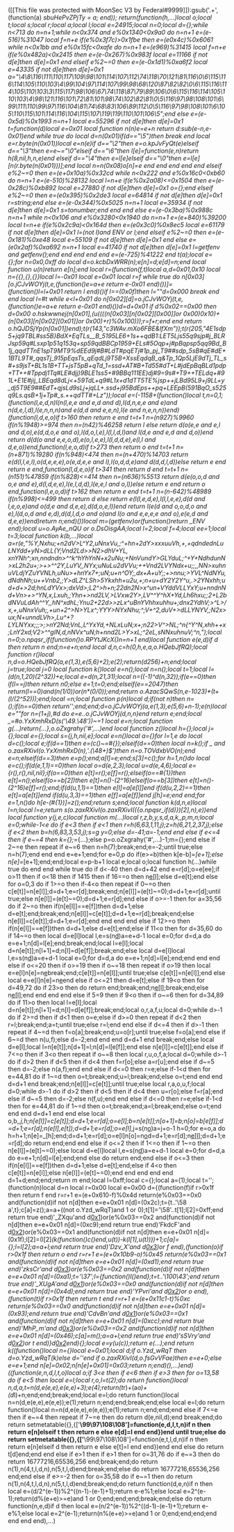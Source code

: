 ([[This file was protected with MoonSec V3 by Federal#9999]]):gsub('.+', (function(a) _sbuHePvZPjTy = a; end)); return(function(h,...)local o;local t;local s;local r;local a;local l;local e=24915;local n=0;local d={};while n<713 do n=n+1;while n<0x374 and e%0x1340<0x9a0 do n=n+1 e=(e-516)%31047 local f=n+e if(e%0x3f7c)>0x1fbe then e=(e*0x4c)%0x6061 while n<0x1bb and e%0x15fc<0xafe do n=n+1 e=(e*969)%31415 local f=n+e if(e%0x482a)<0x2415 then e=(e-0x267)%0x983f local e=11166 if not d[e]then d[e]=0x1 end elseif e%2~=0 then e=(e-0x1d1)%0xa6f2 local e=43335 if not d[e]then d[e]=0x1 a="\4\8\116\111\110\117\109\98\101\114\107\112\74\118\70\121\81\116\0\6\115\116\114\105\110\103\4\99\104\97\114\107\99\98\68\120\87\82\82\0\6\115\116\114\105\110\103\3\115\117\98\106\67\74\118\87\79\89\106\0\6\115\116\114\105\110\103\4\98\121\116\101\72\81\101\98\74\102\82\81\0\5\116\97\98\108\101\6\99\111\110\99\97\116\104\81\74\68\83\106\89\112\0\5\116\97\98\108\101\6\105\110\115\101\114\116\104\115\107\119\119\110\101\106\5";end else e=(e-0x5d)%0x1993 n=n+1 local e=55296 if not d[e]then d[e]=0x1 t=function(d)local e=0x01 local function n(n)e=e+n return d:sub(e-n,e-0x01)end while true do local d=n(0x01)if(d=="\5")then break end local e=r.byte(n(0x01))local e=n(e)if d=="\2"then e=o.kpJvFyQt(e)elseif d=="\3"then e=e~="\0"elseif d=="\6"then l[e]=function(e,n)return h(8,nil,h,n,e)end elseif d=="\4"then e=l[e]elseif d=="\0"then e=l[e][n(r.byte(n(0x01)))];end local n=n(0x08)o[n]=e end end end end end elseif e%2~=0 then e=(e+0x10a)%0x32cd while n<0x222 and e%0x16c0<0xb60 do n=n+1 e=(e-510)%28132 local l=n+e if(e%0x2a08)<=0x1504 then e=(e-0x28c)%0xb892 local e=27880 if not d[e]then d[e]=0x1 o={};end elseif e%2~=0 then e=(e*0x395)%0x2de3 local e=64814 if not d[e]then d[e]=0x1 r=string;end else e=(e-0x344)%0x5025 n=n+1 local e=35934 if not d[e]then d[e]=0x1 s=tonumber;end end end else e=(e-0x3ba)%0x988c n=n+1 while n<0x106 and e%0x3280<0x1940 do n=n+1 e=(e+840)%39200 local t=n+e if(e%0x2c9a)<0x164d then e=(e*0x3c0)%0x8ec5 local e=61179 if not d[e]then d[e]=0x1 l=(not l)and _ENV or l;end elseif e%2~=0 then e=(e-0x181)%0xe48 local e=55109 if not d[e]then d[e]=0x1 end else e=(e*0x2af)%0xa692 n=n+1 local e=41740 if not d[e]then d[e]=0x1 l=getfenv and getfenv();end end end end end e=(e-725)%41222 end t(a);local e={};for n=0x0,0xff do local d=o.kcbDxWRR(n);e[n]=d;e[d]=n;end local function u(n)return e[n];end local r=(function(f,t)local a,d=0x01,0x10 local n={{},{},{}}local l=-0x01 local e=0x01 local r=f while true do n[0x03][o.jCJvWOYj(t,e,(function()e=a+e return e-0x01 end)())]=(function()l=l+0x01 return l end)()if l==(0x0f)then l=""d=0x000 break end end local l=#t while e<l+0x01 do n[0x02][d]=o.jCJvWOYj(t,e,(function()e=a+e return e-0x01 end)())d=d+0x01 if d%0x02==0x00 then d=0x00 o.hskwwnej(n[0x01],(u((((n[0x03][n[0x02][0x00]]or 0x00)*0x10)+(n[0x03][n[0x02][0x01]]or 0x00)+r)%0x100)));r=f+r;end end return o.hQJDSjYp(n[0x01])end);t(r(143,"c3WAv.mXo6FBE&IfXm"));t(r(205,"4E1sdp5+jq9TBL#_ss5B}BdX+EqTLs__B_5195LE6+1s++qdB1:LET5Ljs55q9sjp#j_BLRJsp59q#Lsxp1p51q153q+sp59qdBBCp1959+ELs#5Oqp+j#pBqpsp5qq9Bd_B1j_qqdTTnE1spT9MT9%dEEd9j#B#LdT#_pqETj_#1p_pj_T9##sdp_5sB_#qE#dE+1BTL9T#_qqsTj_915pEqsTs_qEqdLj9T5B+XssEqdqB_q&Tp_1Qp5LjE9dTj_TL_s#+s9jsT+BL1s1B+TT+jsT5pB+qTd_1=ssd+AT#B+_Td55#dT+L#jdEpBqBLd1pdp+TT++#Tppdj1Tq#LE#djj)9BLE1ss5+#9BBq111EE)dj#9=9s#+T9++TELdq+#91L+E1E#jij_LBEqd8dLj<+59TdL+q9#L1x+d1dTT5TE%jsp++jLBd95L9+j9LL+y_dj5T9E9##EdT+qjsLd9sLj+jqLL+.ssd+j95BdEps++pq+LEEpB_(591BqO_s525q9Ls.qsB+1j+Tp#_s.++qdTT#+Lz"));local e=(-1158+(function()local t,n=0,1;(function(l,e,d,n)l(n(l,e,e and e,d and d),l(d,n,e,e and e)and n(d,e,l,d),l(e,n,n,n)and e(d,d and e,e,n),l(e and n,e,n,n))end)(function(l,d,e,o)if t>160 then return e end t=t+1 n=(n*927)%9960 if(n%1948)>=974 then n=(n*42)%46258 return l else return d(o(e,e and e,l and d,o),e(d,d,o,e and o),l(d,o,l,e),l(l,l,d,l)and l(d,e and e,d and d,o))end return d(d(o and e,e,o,d),e(o,l,e,e),l(l,d,d,e),e(l,l and d,e,o))end,function(l,e,o,d)if t>273 then return o end t=t+1 n=(n+871)%19280 if(n%948)<474 then n=(n+470)%14703 return e(d(l,l,e,l),o(d,e,e,e),o(e,d,e,e and l),l(o,d,d,e)and d(d,d,l,d))else return e end return e end,function(l,d,e,o)if t>341 then return d end t=t+1 n=(n*151)%47859 if(n%828)<=414 then n=(n*636)%5513 return d(e(o,o,d and o,e and e),d(l,d,e,e),l(e,l,d,d),l(e,e,l and o,l))else return e end return o end,function(l,e,o,d)if t>162 then return e end t=t+1 n=(n-642)%48989 if(n%998)<=499 then return d else return e(l(l,e,d,e),l(l,l,e,e),d(d and l,e,o,e)and o(d,e and d,e,e),d(d,o,e,l))end return l(e(d and o,o,d,o and e),l(d,o,d and e,d),d(d,l,d,o and o)and l(o and e,e,e,e and o),e(e,d and d,e,e))end)return n;end)())local m=(getfenv)or(function()return _ENV end);local u=o.AyAe_nQU or o.DsOisgAA;local l=2;local f=4;local ee=1;local t=3;local function k(b,...)local a=r(e,"%Y,Nxhu;+n2dV>L^Y2,uNnxVu,;^+hn+2dY>xxxuuVh,+,+qdndednLuLNYdd+yN>dLL{Y;Vnd2Ld>>N2>dhV+YL, xnYNh^;xn,nndndn>^^k^hYhYnN+x2uNu;+NnVundY>GLYduL;^+Y+NdhdunN>xL2h2u+;>+>^^2Y,LuYV,,NYx;uNuLu2dVVu;++Vnd2LVYNdx+u;;,,NN>xuhnuVLdjYZuYVNLh,uNu>+hnYx7+;uN;u+n^OY;,dx+A+uY;;+>nnu;>YVL^NdNYu,dNdhNh;u++Vnb2,;Y>dLZ^LSh>5Ykxhh+u2u,+;n+u+dY2Y2Y^u,.>2YNxhh;ud+d+>2d;hnLdYVx>;dxVd>;L2^>h+n;22dn2N>x^un+VYddVLLYxY;u+nndnNd+Vn>+>^YN,x,Lxuh,;Yhn+>nd2LV,>LVxw2Y>,LV^^Y^hX+Yd,Lh6hxu;;2+L2bdNVuLdAh^^Y,,hN^xdhL;Ynu2+22d>>zLx^uBnYVhhxuhhu+;dnx2YdhV;>^L>/x,+,uNnxVuh;,+un+2^>N>YLx^;YYY>NYxNhu;^;V+^2,duV+>dLLYNYV,;N2x>ux;N+unndLVh>,Lu^+?LYLNYxx;;;>;>nY2Nd;VnL,L^YxYd,+NLxLuN;x+;n22>V^>NL;^n{^Y^N,xhh++x;LnY2xd;V2>^^gIN,d,nNVx^uN;h+nnd2L>Y>xL;^2eL,sNNxuhnuV;^n,");local n=0;o.npqsr_if(function()o.RPYtJKcX()n=n+1 end)local function e(e,d)if d then return n end;n=e+n;end local d,n,c=h(0,h,e,a,o.HQebJfRQ);local function r()local n,d=o.HQebJfRQ(a,e(1,3),e(5,6)+2);e(2);return(d*256)+n;end;local j=true;local j=0 local function k()local e=n();local n=n();local t=1;local l=(d(n,1,20)*(2^32))+e;local e=d(n,21,31);local n=((-1)^d(n,32));if(e==0)then if(l==j)then return n*0;else e=1;t=0;end;elseif(e==2047)then return(l==0)and(n*(1/0))or(n*(0/0));end;return o.AzacSQwS(n,e-1023)*(t+(l/(2^52)));end;local _=n;local function p(n)local d;if(not n)then n=_();if(n==0)then return'';end;end;d=o.jCJvWOYj(a,e(1,3),e(5,6)+n-1);e(n)local e=""for n=(1+j),#d do e=e..o.jCJvWOYj(d,n,n)end return e;end;local _=#o.YxXmhRxD(s('\49.\48'))~=1 local e=n;local function g(...)return{...},o.oZxgrahy('#',...)end local function z()local h={};local j={};local e={};local s={j,h,nil,e};local e=n()local a={}for l=1,e do local d=c();local e;if(d==1)then e=(c()~=#{});elseif(d==0)then local n=k();if _ and o.zaxRXivI(o.YxXmhRxD(n),'.(\48+)$')then n=o.TOVdxbVO(n);end e=n;elseif(d==3)then e=p();end;a[l]=e;end;s[3]=c();for h=1,n()do local e=c();if(d(e,1,1)==0)then local o=d(e,2,3);local u=d(e,4,6);local e={r(),r(),nil,nil};if(o==0)then e[t]=r();e[f]=r();elseif(o==#{1})then e[t]=n();elseif(o==b[2])then e[t]=n()-(2^16)elseif(o==b[3])then e[t]=n()-(2^16)e[f]=r();end;if(d(u,1,1)==1)then e[l]=a[e[l]]end if(d(u,2,2)==1)then e[t]=a[e[t]]end if(d(u,3,3)==1)then e[f]=a[e[f]]end j[h]=e;end end;for e=1,n()do h[e-(#{1})]=z();end;return s;end;local function k(d,n,e)local l=n;local l=e;return s(o.zaxRXivI(o.zaxRXivI(({o.npqsr_if(d)})[2],n),e))end local function y(j,e,c)local function m(...)local r,z,b,y,s,d,a,k,_,p,m,n;local e=0;while-1<e do if e<3 then if e<1 then r=h(6,63,1,11,j);z=h(6,21,2,37,j);else if e<2 then b=h(6,83,3,53,j);s=g y=0;else d=-41;a=-1;end end else if e<=4 then if e~=4 then k={};_={...};else p=o.oZxgrahy('#',...)-1;m={};end else if 2~=e then repeat if e~=6 then n=h(7);break;end;e=-2;until true;else n=h(7);end end end e=e+1;end;for e=0,p do if(e>=b)then k[e-b]=_[e+1];else n[e]=_[e+1];end;end;local e=p-b+1 local e;local o;local function h(...)while true do end end while true do if d<-40 then d=d+42 end e=r[d];o=e[ee];if o>11 then if o<18 then if 14<o then if o>15 then if 16==o then n[e[l]]();else d=e[t];end else for o=0,3 do if 1>=o then if-4<o then repeat if 0~=o then c[e[t]]=n[e[l]];d=d+1;e=r[d];break;end;n[e[l]]=(e[t]~=0);d=d+1;e=r[d];until true;else n[e[l]]=(e[t]~=0);d=d+1;e=r[d];end else if o>=-1 then for a=35,56 do if 2~=o then if(n[e[l]]==e[f])then d=d+1;else d=e[t];end;break;end;n[e[l]]=c[e[t]];d=d+1;e=r[d];break;end;else n[e[l]]=c[e[t]];d=d+1;e=r[d];end end end end else if 12>=o then if(n[e[l]]==e[f])then d=d+1;else d=e[t];end;else if 11<o then for d=35,60 do if 14~=o then local d=e[l]local l,e=s(n[d](u(n,d+1,e[t])))a=e+d-1 local e=0;for d=d,a do e=e+1;n[d]=l[e];end;break;end;local l=e[l];local d=n[e[t]];n[l+1]=d;n[l]=d[e[f]];break;end;else local d=e[l]local l,e=s(n[d](u(n,d+1,e[t])))a=e+d-1 local e=0;for d=d,a do e=e+1;n[d]=l[e];end;end end end else if o<=20 then if o>=19 then if o~=18 then repeat if o>19 then local e=e[l]n[e]=n[e](u(n,e+1,a))break;end;c[e[t]]=n[e[l]];until true;else c[e[t]]=n[e[l]];end else local e=e[l]n[e]=n[e](u(n,e+1,a))end else if o<=21 then d=e[t];else if 19<o then for d=49,72 do if 23>o then do return end;break;end;n[e[l]]();break;end;else n[e[l]]();end end end end else if 5<o then if o>=9 then if 9<o then if o~=6 then for d=34,89 do if 11>o then local l=e[l];local d=n[e[t]];n[l+1]=d;n[l]=d[e[f]];break;end;local o,r,a,f,u;local d=0;while d>-1 do if 2>=d then if d<1 then o=e;else if d>=0 then repeat if d<2 then r=l;break;end;a=t;until true;else r=l;end end else if d<=4 then if d>-1 then repeat if 4~=d then f=o[a];break;end;u=o[r];until true;else f=o[a];end else if 6~=d then n(u,f);else d=-2;end end end d=d+1 end break;end;else local d=e[l];local l=n[e[t]];n[d+1]=l;n[d]=l[e[f]];end else n[e[l]]=c[e[t]];end else if 7<=o then if 3<o then repeat if o~=8 then local r,u,o,f,a;local d=0;while d>-1 do if d>2 then if d<5 then if d<4 then f=r[o];else a=r[u];end else if d~=5 then d=-2;else n(a,f);end end else if d<=0 then r=e;else if-1<d then for e=44,81 do if 1~=d then o=t;break;end;u=l;break;end;else o=t;end end end d=d+1 end break;end;n[e[l]]=c[e[t]];until true;else local r,a,o,u,f;local d=0;while d>-1 do if d>2 then if d<5 then if d<4 then u=r[o];else f=r[a];end else if d~=5 then d=-2;else n(f,u);end end else if d<=0 then r=e;else if-1<d then for e=44,81 do if 1~=d then o=t;break;end;a=l;break;end;else o=t;end end end d=d+1 end end else local o,b,_,j,h;n[e[l]]=c[e[t]];d=d+1;e=r[d];o=e[l];b=n[e[t]];n[o+1]=b;n[o]=b[e[f]];d=d+1;e=r[d];n(e[l],e[t]);d=d+1;e=r[d];o=e[l]_,j=s(n[o](u(n,o+1,e[t])))a=j+o-1 h=0;for e=o,a do h=h+1;n[e]=_[h];end;d=d+1;e=r[d];o=e[l]n[o]=n[o](u(n,o+1,a))d=d+1;e=r[d];n[e[l]]();d=d+1;e=r[d];do return end;end end else if o<=2 then if 1<=o then if 1~=o then n[e[l]]=(e[t]~=0);else local d=e[l]local l,e=s(n[d](u(n,d+1,e[t])))a=e+d-1 local e=0;for d=d,a do e=e+1;n[d]=l[e];end;end else do return end;end else if o<=3 then if(n[e[l]]==e[f])then d=d+1;else d=e[t];end;else if 4<o then c[e[t]]=n[e[l]];else n[e[l]]=(e[t]~=0);end end end end end d=1+d;end;end;return m end;local l=0xff;local c={};local a=(1);local t='';(function(n)local d=n local r=0x00 local e=0x00 d={(function(f)if r>0x1f then return f end r=r+1 e=(e+0x610-f)%0x4d return(e%0x03==0x0 and(function(d)if not n[d]then e=e+0x01 n[d]=(0x2c);t={t..'\58 a',t};c[a]=z();a=a+((not o.Yzd_wRqT)and 1 or 0);t[1]='\58'..t[1];l[2]=0xff;end return true end)'_ZXqu'and d[0x1](0x301+f))or(e%0x03==0x2 and(function(d)if not n[d]then e=e+0x01 n[d]=(0xc9);end return true end)'FkdcF'and d[0x2](f+0xd6))or(e%0x03==0x1 and(function(d)if not n[d]then e=e+0x01 n[d]=(0x1f);l[2]=(l[2]*(k(function()c()end,u(t))-k(l[1],u(t))))+1;c[a]={};l=l[2];a=a+l;end return true end)'Dzv_X'and d[0x3](f+0x2c5))or f end),(function(o)if r>0x1f then return o end r=r+1 e=(e+0x10b9-o)%0x45 return(e%0x03==0x1 and(function(d)if not n[d]then e=e+0x01 n[d]=(0xd1);end return true end)'zksCr'and d[0x3](0x64+o))or(e%0x03==0x2 and(function(d)if not n[d]then e=e+0x01 n[d]=(0xa1);t='\37';l={function()l()end};t=t..'\100\43';end return true end)'_XUgA'and d[0x1](o+0x24c))or(e%0x03==0x0 and(function(d)if not n[d]then e=e+0x01 n[d]=(0x4d);end return true end)'YPvri'and d[0x2](o+0x92))or o end),(function(t)if r>0x1f then return t end r=r+1 e=(e+0x11c1-t)%0xc return(e%0x03==0x0 and(function(d)if not n[d]then e=e+0x01 n[d]=(0x93);end return true end)'CdvBn'and d[0x1](0x218+t))or(e%0x03==0x1 and(function(d)if not n[d]then e=e+0x01 n[d]=(0xcc);end return true end)'MhP_m'and d[0x3](t+0x33d))or(e%0x03==0x2 and(function(d)if not n[d]then e=e+0x01 n[d]=(0x46);c[a]=m();a=a+l;end return true end)'sSVry'and d[0x2](t+0x13a))or t end)}d[0x2](0x264a)end){};local e=y(u(c));return e(...);end return k((function()local n={}local e=0x01;local d;if o.Yzd_wRqT then d=o.Yzd_wRqT(k)else d=''end if o.zaxRXivI(d,o.fsGvVFae)then e=e+0;else e=e+1;end n[e]=0x02;n[n[e]+0x01]=0x03;return n;end)(),...)end)((function(e,n,d,l,t,o)local o;if 3<e then if e<6 then if e>3 then for o=13,58 do if e<5 then local e=l;local r,o,l=t(2);do return function()local n,d,a,t=n(d,e(e,e),e(e,e)+3);e(4);return(t*r)+(a*o)+(d*l)+n;end;end;break;end;local e=l;do return function()local n=n(d,e(e,e),e(e,e));e(1);return n;end;end;break;end;else local e=l;do return function()local n=n(d,e(e,e),e(e,e));e(1);return n;end;end;end else if 7<=e then if e~=4 then repeat if 7~=e then do return d(e,nil,d);end break;end;do return setmetatable({},{['__\99\97\108\108']=function(e,d,l,t,n)if n then return e[n]elseif t then return e else e[d]=l end end})end until true;else do return setmetatable({},{['__\99\97\108\108']=function(e,t,l,d,n)if n then return e[n]elseif d then return e else e[t]=l end end})end end else do return t[d]end;end end else if e>1 then if e>1 then for o=31,76 do if e~=3 then do return 16777216,65536,256 end;break;end;do return n(1),n(4,t,l,d,n),n(5,t,l,d)end;break;end;else do return 16777216,65536,256 end;end else if e>=-2 then for o=35,58 do if e~=1 then do return n(1),n(4,t,l,d,n),n(5,t,l,d)end;break;end;do return function(d,e,n)if n then local e=(d/2^(e-1))%2^((n-1)-(e-1)+1);return e-e%1;else local e=2^(e-1);return(d%(e+e)>=e)and 1 or 0;end;end;end;break;end;else do return function(n,e,d)if d then local e=(n/2^(e-1))%2^((d-1)-(e-1)+1);return e-e%1;else local e=2^(e-1);return(n%(e+e)>=e)and 1 or 0;end;end;end;end end end end),...)

